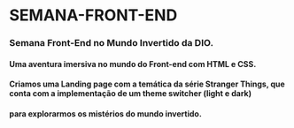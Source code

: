 # SEMANA-FRONT-END

### Semana Front-End no Mundo Invertido da DIO.
#### Uma aventura imersiva no mundo do Front-end com HTML e CSS. 
#### Criamos uma Landing page com a temática da série Stranger Things, que conta com a implementação de um theme switcher (light e dark)
#### para explorarmos os mistérios do mundo invertido. 

